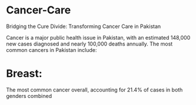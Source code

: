# Cancer-Care
Bridging the Cure Divide: Transforming Cancer Care in Pakistan

Cancer is a major public health issue in Pakistan, with an estimated 148,000 new cases diagnosed and nearly 100,000 deaths annually. The most common cancers in Pakistan include:

# Breast:
The most common cancer overall, accounting for 21.4% of cases in both genders combined

